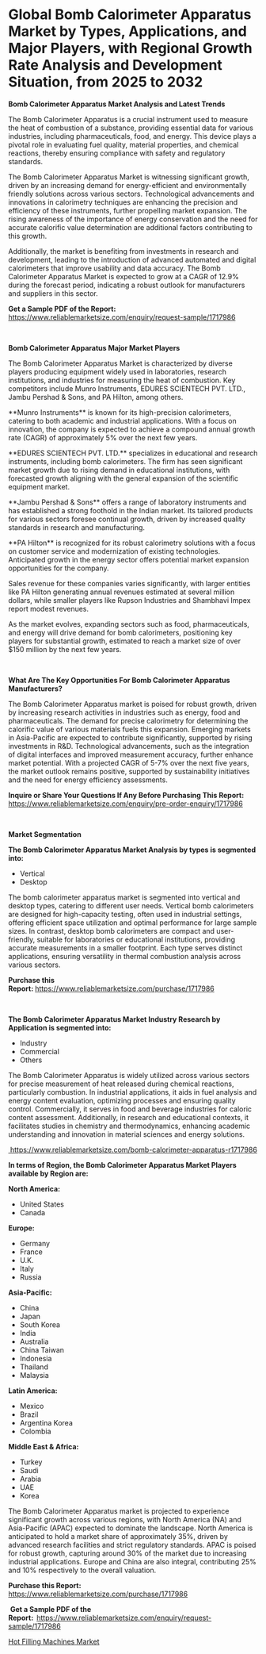 <p><h1>Global Bomb Calorimeter Apparatus Market by Types, Applications, and Major Players, with Regional Growth Rate Analysis and Development Situation, from 2025 to 2032</h1></p><p><strong>Bomb Calorimeter Apparatus Market Analysis and Latest Trends</strong></p>
<p><p>The Bomb Calorimeter Apparatus is a crucial instrument used to measure the heat of combustion of a substance, providing essential data for various industries, including pharmaceuticals, food, and energy. This device plays a pivotal role in evaluating fuel quality, material properties, and chemical reactions, thereby ensuring compliance with safety and regulatory standards.</p><p>The Bomb Calorimeter Apparatus Market is witnessing significant growth, driven by an increasing demand for energy-efficient and environmentally friendly solutions across various sectors. Technological advancements and innovations in calorimetry techniques are enhancing the precision and efficiency of these instruments, further propelling market expansion. The rising awareness of the importance of energy conservation and the need for accurate calorific value determination are additional factors contributing to this growth. </p><p>Additionally, the market is benefiting from investments in research and development, leading to the introduction of advanced automated and digital calorimeters that improve usability and data accuracy. The Bomb Calorimeter Apparatus Market is expected to grow at a CAGR of 12.9% during the forecast period, indicating a robust outlook for manufacturers and suppliers in this sector.</p></p>
<p><strong>Get a Sample PDF of the Report:&nbsp;</strong> <a href="https://www.reliablemarketsize.com/enquiry/request-sample/1717986?utm_campaign=2192&utm_medium=2&utm_source=Github&utm_content=ia&utm_term=18022025&utm_id=bomb-calorimeter-apparatus">https://www.reliablemarketsize.com/enquiry/request-sample/1717986</a></p>
<p>&nbsp;</p>
<p><strong>Bomb Calorimeter Apparatus Major Market Players</strong></p>
<p><p>The Bomb Calorimeter Apparatus Market is characterized by diverse players producing equipment widely used in laboratories, research institutions, and industries for measuring the heat of combustion. Key competitors include Munro Instruments, EDURES SCIENTECH PVT. LTD., Jambu Pershad & Sons, and PA Hilton, among others.</p><p>**Munro Instruments** is known for its high-precision calorimeters, catering to both academic and industrial applications. With a focus on innovation, the company is expected to achieve a compound annual growth rate (CAGR) of approximately 5% over the next few years.</p><p>**EDURES SCIENTECH PVT. LTD.** specializes in educational and research instruments, including bomb calorimeters. The firm has seen significant market growth due to rising demand in educational institutions, with forecasted growth aligning with the general expansion of the scientific equipment market.</p><p>**Jambu Pershad & Sons** offers a range of laboratory instruments and has established a strong foothold in the Indian market. Its tailored products for various sectors foresee continual growth, driven by increased quality standards in research and manufacturing.</p><p>**PA Hilton** is recognized for its robust calorimetry solutions with a focus on customer service and modernization of existing technologies. Anticipated growth in the energy sector offers potential market expansion opportunities for the company.</p><p>Sales revenue for these companies varies significantly, with larger entities like PA Hilton generating annual revenues estimated at several million dollars, while smaller players like Rupson Industries and Shambhavi Impex report modest revenues. </p><p>As the market evolves, expanding sectors such as food, pharmaceuticals, and energy will drive demand for bomb calorimeters, positioning key players for substantial growth, estimated to reach a market size of over $150 million by the next few years.</p></p>
<p>&nbsp;</p>
<p><strong>What Are The Key Opportunities For Bomb Calorimeter Apparatus Manufacturers?</strong></p>
<p><p>The Bomb Calorimeter Apparatus market is poised for robust growth, driven by increasing research activities in industries such as energy, food and pharmaceuticals. The demand for precise calorimetry for determining the calorific value of various materials fuels this expansion. Emerging markets in Asia-Pacific are expected to contribute significantly, supported by rising investments in R&D. Technological advancements, such as the integration of digital interfaces and improved measurement accuracy, further enhance market potential. With a projected CAGR of 5-7% over the next five years, the market outlook remains positive, supported by sustainability initiatives and the need for energy efficiency assessments.</p></p>
<p><strong>Inquire or Share Your Questions If Any Before Purchasing This Report:</strong> <a href="https://www.reliablemarketsize.com/enquiry/pre-order-enquiry/1717986?utm_campaign=2192&utm_medium=2&utm_source=Github&utm_content=ia&utm_term=18022025&utm_id=bomb-calorimeter-apparatus">https://www.reliablemarketsize.com/enquiry/pre-order-enquiry/1717986</a></p>
<p>&nbsp;</p>
<p><strong>Market Segmentation</strong></p>
<p><strong>The Bomb Calorimeter Apparatus Market Analysis by types is segmented into:</strong></p>
<p><ul><li>Vertical</li><li>Desktop</li></ul></p>
<p><p>The bomb calorimeter apparatus market is segmented into vertical and desktop types, catering to different user needs. Vertical bomb calorimeters are designed for high-capacity testing, often used in industrial settings, offering efficient space utilization and optimal performance for large sample sizes. In contrast, desktop bomb calorimeters are compact and user-friendly, suitable for laboratories or educational institutions, providing accurate measurements in a smaller footprint. Each type serves distinct applications, ensuring versatility in thermal combustion analysis across various sectors.</p></p>
<p><strong>Purchase this Report:&nbsp;</strong><a href="https://www.reliablemarketsize.com/purchase/1717986?utm_campaign=2192&utm_medium=2&utm_source=Github&utm_content=ia&utm_term=18022025&utm_id=bomb-calorimeter-apparatus">https://www.reliablemarketsize.com/purchase/1717986</a></p>
<p>&nbsp;</p>
<p><strong>The Bomb Calorimeter Apparatus Market Industry Research by Application is segmented into:</strong></p>
<p><ul><li>Industry</li><li>Commercial</li><li>Others</li></ul></p>
<p><p>The Bomb Calorimeter Apparatus is widely utilized across various sectors for precise measurement of heat released during chemical reactions, particularly combustion. In industrial applications, it aids in fuel analysis and energy content evaluation, optimizing processes and ensuring quality control. Commercially, it serves in food and beverage industries for caloric content assessment. Additionally, in research and educational contexts, it facilitates studies in chemistry and thermodynamics, enhancing academic understanding and innovation in material sciences and energy solutions.</p></p>
<p><a href="https://www.reliablemarketsize.com/bomb-calorimeter-apparatus-r1717986?utm_campaign=2192&utm_medium=2&utm_source=Github&utm_content=ia&utm_term=18022025&utm_id=bomb-calorimeter-apparatus">&nbsp;https://www.reliablemarketsize.com/bomb-calorimeter-apparatus-r1717986</a></p>
<p><strong>In terms of Region, the Bomb Calorimeter Apparatus Market Players available by Region are:</strong></p>
<p>
    <p> <strong> North America: </strong>
        <ul>
            <li>United States</li>
            <li>Canada</li>
        </ul>
        </p> 
    <p> <strong> Europe: </strong>
        <ul>
            <li>Germany</li>
            <li>France</li>
            <li>U.K.</li>
            <li>Italy</li>
            <li>Russia</li>
        </ul>
        </p> 
    <p> <strong> Asia-Pacific: </strong>
        <ul>
            <li>China</li>
            <li>Japan</li>
            <li>South Korea</li>
            <li>India</li>
            <li>Australia</li>
            <li>China Taiwan</li>
            <li>Indonesia</li>
            <li>Thailand</li>
            <li>Malaysia</li>
        </ul>
        </p> 
    <p> <strong> Latin America: </strong>
        <ul>
            <li>Mexico</li>
            <li>Brazil</li>
            <li>Argentina Korea</li>
            <li>Colombia</li>
        </ul>
        </p> 
    <p> <strong> Middle East & Africa: </strong>
        <ul>
            <li>Turkey</li>
            <li>Saudi</li>
            <li>Arabia</li>
            <li>UAE</li>
            <li>Korea</li>
        </ul>
    </p>
    </p>
<p><p>The Bomb Calorimeter Apparatus market is projected to experience significant growth across various regions, with North America (NA) and Asia-Pacific (APAC) expected to dominate the landscape. North America is anticipated to hold a market share of approximately 35%, driven by advanced research facilities and strict regulatory standards. APAC is poised for robust growth, capturing around 30% of the market due to increasing industrial applications. Europe and China are also integral, contributing 25% and 10% respectively to the overall valuation.</p></p>
<p><strong>Purchase this Report: </strong><a href="https://www.reliablemarketsize.com/purchase/1717986?utm_campaign=2192&utm_medium=2&utm_source=Github&utm_content=ia&utm_term=18022025&utm_id=bomb-calorimeter-apparatus">https://www.reliablemarketsize.com/purchase/1717986</a></p>
<p>&nbsp;<strong>Get a Sample PDF of the Report:&nbsp;&nbsp;</strong><a href="https://www.reliablemarketsize.com/enquiry/request-sample/1717986?utm_campaign=2192&utm_medium=2&utm_source=Github&utm_content=ia&utm_term=18022025&utm_id=bomb-calorimeter-apparatus">https://www.reliablemarketsize.com/enquiry/request-sample/1717986</a></p>
<p><strong></strong></p>
<p><p><a href="https://github.com/WashimHussain441/Market-Research-Report-List-1/blob/main/hot-filling-machines-market.md?utm_campaign=2192&utm_medium=2&utm_source=Github&utm_content=ia&utm_term=18022025&utm_id=bomb-calorimeter-apparatus">Hot Filling Machines Market</a></p></p>